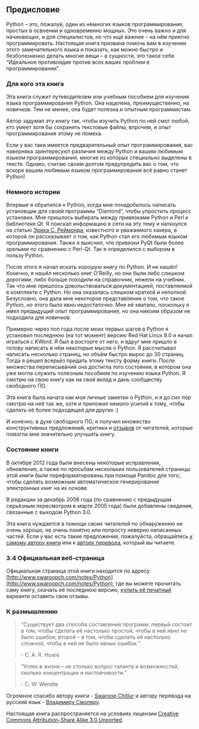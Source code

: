 ## Предисловие

Python – это, пожалуй, один из немногих языков программирования, простых в освоении и одновременно мощных. Это очень важно и для начинающих, и для специалистов, но что ещё важнее – на нём приятно программировать. Настоящая книга призвана помочь вам в изучении этого замечательного языка и показать, как можно быстро и безболезненно делать многие вещи – в сущности, это такое себе “Идеальное противоядие против всех ваших проблем в программировании”.

### Для кого эта книга

Эта книга служит путеводителем или учебным пособием для изучения языка программирования Python. Она нацелена, преимущественно, на новичков. Тем не менее, она будет полезна и опытным программистам.

Автор задумал эту книгу так, чтобы изучить Python по ней смог любой, кто умеет хотя бы сохранять текстовые файлы, впрочем, и опыт программирования этому не помеха.

Если у вас таки имеется предварительный опыт программирования, вас наверняка заинтересуют различия между Python и вашим любимым языком программирования, многие из которых специально выделены в тексте. Однако, считаю своим долгом предупредить вас о том, что вскоре вашим любимым языком программирования всё равно станет Python!

### Немного истории

Впервые я обратился к Python, когда мне понадобилось написать установщик для своей программы “Diamond”, чтобы упростить процесс установки. Мне пришлось выбирать между привязками Python и Perl к библиотеке Qt. Я поискал информацию в сети на эту тему и наткнулся на статью [Эрика С. Реймонда](http://pythonology.org/success&story=esr), известного и уважаемого хакера, в которой он рассказывает о том, как Python стал его любимым языком программирования. Также я выяснил, что привязки PyQt были более зрелыми по сравнению с Perl-Qt. Так я определился с выбором в пользу Python.

После этого я начал искать хорошую книгу по Python. И не нашёл! Конечно, я нашёл несколько книг O’Reilly, но они были либо слишком дорогими, либо больше походили на справочник, нежели на учебник. Так что мне пришлось довольствоваться документацией, поставляемой в комплекте с Python. Но она оказалась слишком краткой и неполной. Безусловно, она дала мне некоторое представление о том, что такое Python, но этого было явно недостаточно. Мне её хватало, поскольку я имел предыдущий опыт программирования, но она никоим образом не подходила для новичков.

Примерно через пол года после моих первых шагов в Python я установил последнюю (на тот момент) версию Red Hat Linux 9.0 и начал играться с KWord. Я был в восторге от него, и вдруг мне пришло в голову написать в нём некоторые мысли о Python. Я рассчитывал написать несколько страниц, но объём быстро вырос до 30 страниц. Тогда я решил всерьёз придать этому тексту форму книги. После множества переписываний она достигла того состояния, в котором она уже могла служить полезным пособием по изучению языка Python. Я смотрю на свою книгу как на свой вклад и дань сообществу свободного ПО.

Эта книга была начата как мои личные заметки о Python, и я до сих пор смотрю на неё так же, хотя и приложил немало усилий к тому, чтобы сделать её более подходящей для других :)

И конечно, в духе свободного ПО, я получил множество конструктивных предложений, критики и [отзывов](http://wombat.org.ua/AByteOfPython/index.html#who-reads-a-byte-of-python) от читателей, которые помогли мне значительно улучшить книгу.

### Состояние книги

В октябре 2012 года были внесены некоторые исправления, обновления, а также по просьбам нескольких пользователей страницы этой книги были переформатированы при помощи Pandoc для того, чтобы сделать возможным автоматическое генерирование электронных книг на их основе.

В редакции за декабрь 2008 года (по сравнению с предыдущим серьёзным пересмотром в марте 2005 года) были добавлены сведения, связанные с выходом Python 3.0.

Эта книга нуждается в помощи своих читателей по обнаружению не очень хорошо, не очень понятно или попросту неверно написанных частей. Если у вас есть такие предложения, пожалуйста, обращайтесь [к самому автору книги](http://www.swaroopch.com/contact/) или к [автору перевода](http://wombat.org.ua/AByteOfPython/translations.html#translation-ru), который вы читаете.

### 3.4 Официальная веб-страница

Официальная страница этой книги находится по адресу [http://www.swaroopch.com/notes/Python](http://www.swaroopch.com/notes/Python),
где вы можете прочитать саму книгу, скачать её последнюю версию, [купить её печатный](http://www.swaroopch.com/buybook)
варианти оставить свои отзывы.

### К размышлению

> “Существует два способа составления программ: первый состоит в том, чтобы сделать её настолько простой, чтобы в ней явно не было ошибок; второй – в том, чтобы сделать её настолько сложной, чтобы в ней не было явных ошибок.”
>
> \- C. A. R. Hoare

> “Успех в жизни – не столько вопрос таланта и возможностей, сколько концентрации и настойчивости.”
>
> \- C. W. Wendte

<div class="source">
    <p>Огромное спасибо автору книги - <a href="https://python.swaroopch.com/">Swaroop Chitlur</a> и автору перевода на русский язык - <a href="https://wombat.org.ua/AByteOfPython/">Владимиру Смоляру</a>.</p>
    <p>Настоящая книга распространяется на условиях лицензии <a href="http://creativecommons.org/licenses/by-sa/3.0/">Creative Commons Attribution-Share Alike 3.0 Unported</a>.</p>
</div>